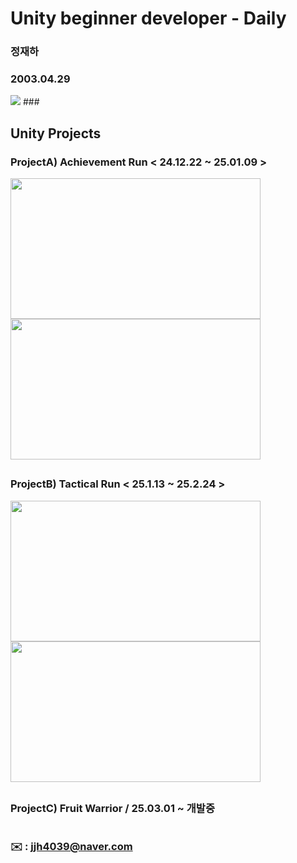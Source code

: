# **Unity beginner developer - Daily**

### **정재하**
### **2003.04.29**
<img src="https://img.shields.io/badge/unity-ffffff?style=for-the-badge&logo=unity&logoColor=black">
### 

### 

## Unity Projects

### **ProjectA) Achievement Run < 24.12.22 ~ 25.01.09 >**
<img src=https://github.com/user-attachments/assets/0d00eeae-8f97-4cce-9d47-a6e45272ae94 width="400" height="225"/>
<img src=https://github.com/user-attachments/assets/7113e1e6-136a-402c-84ad-11e6b81a60a2 width="400" height="225"/>

##
### **ProjectB) Tactical Run < 25.1.13 ~ 25.2.24 >**
<img src=https://github.com/user-attachments/assets/163fac54-55ec-424d-b734-763d42381670 width="400" height="225"/>
<img src=https://github.com/user-attachments/assets/a365bd57-d140-4bc0-967b-b9eac05d7a17 width="400" height="225"/>

##
### **ProjectC) Fruit Warrior / 25.03.01 ~ 개발중**


#

### ✉️ : jjh4039@naver.com
